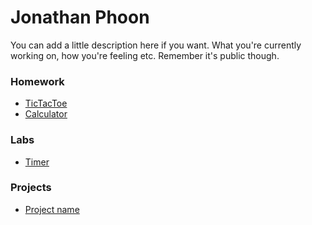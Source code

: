 # Jonathan Phoon

You can add a little description here if you want. What you're currently working on, how you're feeling etc. Remember it's public though.

### Homework 
* [TicTacToe](http://giftofjehovah.github.io/tictactoe)
* [Calculator](http://giftofjehovah.github.io/calculator)

### Labs 
* [Timer](http://giftofjehovah.github.io/timer)

### Projects 
* [Project name](http://giftofjehovah.github.io/tictactoe.)

